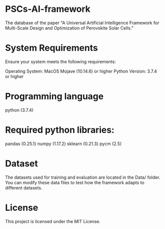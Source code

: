 # PSCs-AI-framework
The database of the paper "A Universal Artificial Intelligence Framework for Multi-Scale Design and Optimization of Perovskite Solar Cells."

# System Requirements
Ensure your system meets the following requirements:

Operating System: MacOS Mojave (10.14.6) or higher
Python Version: 3.7.4 or higher

# Programming language
python (3.7.4)

# Required python libraries:
pandas (0.25.1)
numpy (1.17.2)
sklearn (0.21.3)
pycm (2.5)

# Dataset
The datasets used for training and evaluation are located in the Data/ folder. You can modify these data files to test how the framework adapts to different datasets.

# License
This project is licensed under the MIT License.


